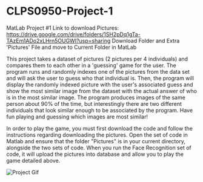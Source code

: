 # CLPS0950-Project-1
MatLab Project #1
Link to download Pictures: https://drive.google.com/drive/folders/1SH2pDq1gTa-TAzEm1ADo2xLHrn5OUGWI?usp=sharing
Download Folder and Extra 'Pictures' File and move to Current Folder in MatLab

This project takes a dataset of pictures (2 pictures per 4 individuals) and compares them to each other in a 'guessing' game for the user. The program runs and randomly indexes one of the pictures from the data set and will ask the user to guess who that individual is. Then, the program will display the randomly indexed picture with the user's associated guess and show the most similar image from the dataset with the actual answer of who is in the most similar image. The program produces images of the same person about 90% of the time, but interestingly there are two different individuals that look similar enough to be associated by the program. Have fun playing and guessing which images are most similar!

In order to play the game, you must first download the code and follow the instructions regarding downloading the pictures. Open the set of code in Matlab and ensure that the folder "Pictures" is in your current directory, alongside the two sets of code. When you run the Face Recognition set of code, it will upload the pictures into database and allow you to play the game detailed above. 


![Project Gif](https://user-images.githubusercontent.com/79659030/110547513-0a6e9580-80fe-11eb-83ce-9a9355c880b2.gif)

